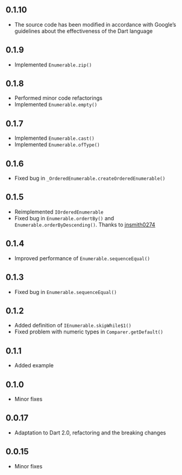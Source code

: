 ## 0.1.10

- The source code has been modified in accordance with Google’s guidelines about the effectiveness of the Dart language

## 0.1.9

- Implemented `Enumerable.zip()`

## 0.1.8

- Performed minor code refactorings
- Implemented `Enumerable.empty()`

## 0.1.7

- Implemented `Enumerable.cast()`
- Implemented `Enumerable.ofType()`

## 0.1.6

- Fixed bug in `_OrderedEnumerable.createOrderedEnumerable()`

## 0.1.5

- Reimplemented `IOrderedEnumerable`
- Fixed bug in `Enumerable.ordertBy()` and `Enumerable.orderByDescending()`. Thanks to [jnsmith0274](https://github.com/jnsmith0274)

## 0.1.4

- Improved performance of `Enumerable.sequenceEqual()`

## 0.1.3

- Fixed bug in `Enumerable.sequenceEqual()`

## 0.1.2

- Added definition of `IEnumerable.skipWhile$1()`
- Fixed problem with numeric types in `Comparer.getDefault()`

## 0.1.1

- Added example

## 0.1.0

- Minor fixes

## 0.0.17

- Adaptation to Dart 2.0, refactoring and the breaking changes

## 0.0.15

- Minor fixes
